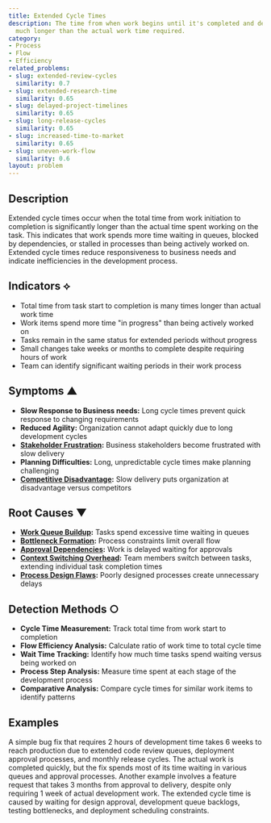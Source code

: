 ```yaml
---
title: Extended Cycle Times
description: The time from when work begins until it's completed and delivered becomes
  much longer than the actual work time required.
category:
- Process
- Flow
- Efficiency
related_problems:
- slug: extended-review-cycles
  similarity: 0.7
- slug: extended-research-time
  similarity: 0.65
- slug: delayed-project-timelines
  similarity: 0.65
- slug: long-release-cycles
  similarity: 0.65
- slug: increased-time-to-market
  similarity: 0.65
- slug: uneven-work-flow
  similarity: 0.6
layout: problem
---
```


## Description

Extended cycle times occur when the total time from work initiation to completion is significantly longer than the actual time spent working on the task. This indicates that work spends more time waiting in queues, blocked by dependencies, or stalled in processes than being actively worked on. Extended cycle times reduce responsiveness to business needs and indicate inefficiencies in the development process.

## Indicators ⟡

- Total time from task start to completion is many times longer than actual work time
- Work items spend more time "in progress" than being actively worked on
- Tasks remain in the same status for extended periods without progress
- Small changes take weeks or months to complete despite requiring hours of work
- Team can identify significant waiting periods in their work process

## Symptoms ▲

- **Slow Response to Business needs:** Long cycle times prevent quick response to changing requirements
- **Reduced Agility:** Organization cannot adapt quickly due to long development cycles
- **[Stakeholder Frustration](stakeholder-frustration.md):** Business stakeholders become frustrated with slow delivery
- **Planning Difficulties:** Long, unpredictable cycle times make planning challenging
- **[Competitive Disadvantage](competitive-disadvantage.md):** Slow delivery puts organization at disadvantage versus competitors

## Root Causes ▼

- **[Work Queue Buildup](work-queue-buildup.md):** Tasks spend excessive time waiting in queues
- **[Bottleneck Formation](bottleneck-formation.md):** Process constraints limit overall flow
- **[Approval Dependencies](approval-dependencies.md):** Work is delayed waiting for approvals
- **[Context Switching Overhead](context-switching-overhead.md):** Team members switch between tasks, extending individual task completion times
- **[Process Design Flaws](process-design-flaws.md):** Poorly designed processes create unnecessary delays

## Detection Methods ○

- **Cycle Time Measurement:** Track total time from work start to completion
- **Flow Efficiency Analysis:** Calculate ratio of work time to total cycle time
- **Wait Time Tracking:** Identify how much time tasks spend waiting versus being worked on
- **Process Step Analysis:** Measure time spent at each stage of the development process
- **Comparative Analysis:** Compare cycle times for similar work items to identify patterns

## Examples

A simple bug fix that requires 2 hours of development time takes 6 weeks to reach production due to extended code review queues, deployment approval processes, and monthly release cycles. The actual work is completed quickly, but the fix spends most of its time waiting in various queues and approval processes. Another example involves a feature request that takes 3 months from approval to delivery, despite only requiring 1 week of actual development work. The extended cycle time is caused by waiting for design approval, development queue backlogs, testing bottlenecks, and deployment scheduling constraints.